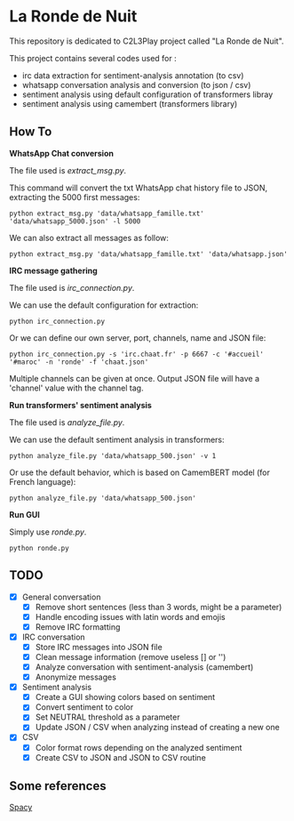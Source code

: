 # La Ronde de Nuit

This repository is dedicated to C2L3Play project called "La Ronde de Nuit".

This project contains several codes used for :
   * irc data extraction for sentiment-analysis annotation (to csv)
   * whatsapp conversation analysis and conversion (to json / csv)
   * sentiment analysis using default configuration of transformers libray
   * sentiment analysis using camembert (transformers library)

## How To

**WhatsApp Chat conversion**

The file used is *extract_msg.py*.

This command will convert the txt WhatsApp chat history file to JSON, extracting the 5000 first messages:
``` 
python extract_msg.py 'data/whatsapp_famille.txt' 'data/whatsapp_5000.json' -l 5000
```

We can also extract all messages as follow:
``` 
python extract_msg.py 'data/whatsapp_famille.txt' 'data/whatsapp.json'
```

**IRC message gathering**

The file used is *irc_connection.py*.

We can use the default configuration for extraction:
``` 
python irc_connection.py
```

Or we can define our own server, port, channels, name and JSON file:
``` 
python irc_connection.py -s 'irc.chaat.fr' -p 6667 -c '#accueil' '#maroc' -n 'ronde' -f 'chaat.json'
```

Multiple channels can be given at once. Output JSON file will have a 'channel' value with the channel tag.

**Run transformers' sentiment analysis**

The file used is *analyze_file.py*.

We can use the default sentiment analysis in transformers:
``` 
python analyze_file.py 'data/whatsapp_500.json' -v 1
```

Or use the default behavior, which is based on CamemBERT model (for French language):
``` 
python analyze_file.py 'data/whatsapp_500.json'
```
**Run GUI**

Simply use *ronde.py*.

```
python ronde.py
```
## TODO

* [x] General conversation
  * [x] Remove short sentences (less than 3 words, might be a parameter)
  * [x] Handle encoding issues with latin words and emojis
  * [x] Remove IRC formatting
* [x] IRC conversation
  * [x] Store IRC messages into JSON file
  * [x] Clean message information (remove useless [] or '')
  * [x] Analyze conversation with sentiment-analysis (camembert)
  * [x] Anonymize messages
* [x] Sentiment analysis
  * [x] Create a GUI showing colors based on sentiment
  * [x] Convert sentiment to color
  * [x] Set NEUTRAL threshold as a parameter
  * [x] Update JSON / CSV when analyzing instead of creating a new one
* [x] CSV 
  * [x] Color format rows depending on the analyzed sentiment
  * [x] Create CSV to JSON and JSON to CSV routine

## Some references

[Spacy](https://spacy.io/)